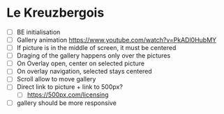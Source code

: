 # Le Kreuzbergois

- [ ] BE initialisation
- [ ] Gallery animation https://www.youtube.com/watch?v=PkADl0HubMY 
- [ ] If picture is in the middle of screen, it must be centered
- [ ] Draging of the gallery happens only over the pictures
- [ ] On Overlay open, center on selected picture
- [ ] On overlay navigation, selected stays centered
- [ ] Scroll allow to move gallery
- [ ] Direct link to picture + link to 500px? 
  - [ ] https://500px.com/licensing
- [ ] gallery should be more responsive